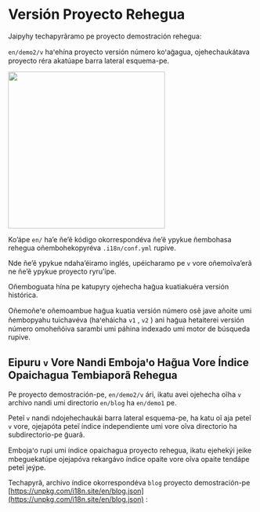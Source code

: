 # Versión Proyecto Rehegua

Jaipyhy techapyrãramo pe proyecto demostración rehegua:

`en/demo2/v` haꞌehína proyecto versión número koꞌag̃agua, ojehechaukátava proyecto réra akatúape barra lateral esquema-pe.

<img src="https://p.3ti.site/1721290486.avif" width="320px">

Ko’ápe `en/` ha’e ñe’ẽ kódigo okorrespondéva ñe’ẽ ypykue ñembohasa rehegua oñembohekopyréva `.i18n/conf.yml` rupive.

Nde ñe’ẽ ypykue ndaha’éiramo inglés, upéicharamo pe `v` vore oñemoĩva’erã ne ñe’ẽ ypykue proyecto ryru’ípe.

Oñemboguata hína pe katupyry ojehecha hag̃ua kuatiakuéra versión histórica.

Oñemoñeꞌe oñemoambue hag̃ua kuatia versión número osẽ jave añoite umi ñembopyahu tuichavéva (haꞌeháicha `v1` , `v2` ) ani hag̃ua hetaiterei versión número omoheñóiva sarambi umi páhina indexado umi motor de búsqueda rupive.

## Eipuru `v` Vore Nandi Embojaꞌo Hag̃ua Vore Índice Opaichagua Tembiaporã Rehegua

Pe proyecto demostración-pe, `en/demo2/v` ári, ikatu avei ojehecha oĩha `v` archivo nandi umi directorio `en/blog` ha `en/demo1` pe.

Peteĩ `v` nandi ndojehechaukái barra lateral esquema-pe, ha katu oĩ aja peteĩ `v` vore, ojejapóta peteĩ índice independiente umi vore oĩva directorio ha subdirectorio-pe g̃uarã.

Embojaꞌo rupi umi índice opaichagua proyecto rehegua, ikatu ejehekýi jeike mbeguekatúpe ojejapóva rekargávo índice opaite vore oĩva opaite tendápe peteĩ jeýpe.

Techapyrã, archivo índice okorrespondéva `blog` proyecto demostración-pe [https://unpkg.com/i18n.site/en/blog.json](https://unpkg.com/i18n.site/en/blog.json) :